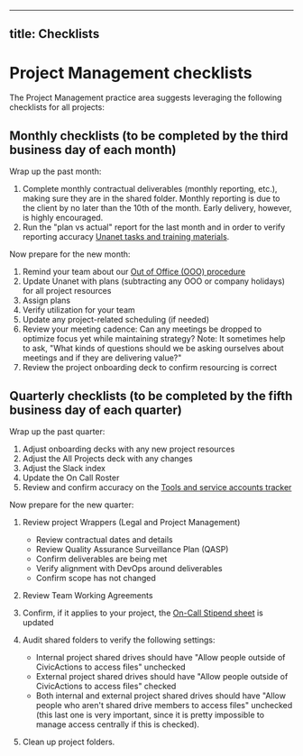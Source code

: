 ______________________________________________________________________

## title: Checklists

# Project Management checklists

The Project Management practice area suggests leveraging the following checklists for all projects:

## Monthly checklists (to be completed by the third business day of each month)

Wrap up the past month:

1. Complete monthly contractual deliverables (monthly reporting, etc.), making sure they are in the shared folder. Monthly reporting is due to the client by no later than the 10th of the month. Early delivery, however, is highly encouraged.
1. Run the "plan vs actual" report for the last month and in order to verify reporting accuracy [Unanet tasks and training materials](pm-unanet-tasks.md).

Now prepare for the new month:

1. Remind your team about our [Out of Office (OOO) procedure](leave-requests-and-stepping-away.md)
1. Update Unanet with plans (subtracting any OOO or company holidays) for all project resources
1. Assign plans
1. Verify utilization for your team
1. Update any project-related scheduling (if needed)
1. Review your meeting cadence: Can any meetings be dropped to optimize focus yet while maintaining strategy? Note: It sometimes help to ask, "What kinds of questions should we be asking ourselves about meetings and if they are delivering value?"
1. Review the project onboarding deck to confirm resourcing is correct

## Quarterly checklists (to be completed by the fifth business day of each quarter)

Wrap up the past quarter:

1. Adjust onboarding decks with any new project resources
1. Adjust the All Projects deck with any changes
1. Adjust the Slack index
1. Update the On Call Roster
1. Review and confirm accuracy on the [Tools and service accounts tracker](https://docs.google.com/spreadsheets/d/1yy7xSeTmTBCCaG5B-oJI3dwMN3r7tFPQ-lw79zOAdFE/edit#gid=1290653154)

Now prepare for the new quarter:

1. Review project Wrappers (Legal and Project Management)

    - Review contractual dates and details
    - Review Quality Assurance Surveillance Plan (QASP)
    - Confirm deliverables are being met
    - Verify alignment with DevOps around deliverables
    - Confirm scope has not changed

1. Review Team Working Agreements

1. Confirm, if it applies to your project, the [On-Call Stipend sheet](https://docs.google.com/spreadsheets/d/11jAuW7K08V5m4wyRNkddC2f_AsAtFrTXDbpUdXu272E/edit#gid=1946523395) is updated

1. Audit shared folders to verify the following settings:

    - Internal project shared drives should have "Allow people outside of CivicActions to access files" unchecked
    - External project shared drives should have "Allow people outside of CivicActions to access files" checked
    - Both internal and external project shared drives should have "Allow people who aren't shared drive members to access files" unchecked (this last one is very important, since it is pretty impossible to manage access centrally if this is checked).

1. Clean up project folders.

